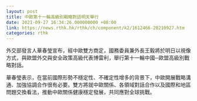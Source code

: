 ```yaml
---
layout: post
title: 中歐第十一輪高級別戰略對話明天舉行
date: 2021-09-27 16:34:26.000000000 +08:00
link: https://news.rthk.hk/rthk/ch/component/k2/1612466-20210927.htm
categories: rthk
---
```


外交部發言人華春瑩宣布，經中歐雙方商定，國務委員兼外長王毅將於明日以視像方式，與歐盟外交與安全政策高級代表博雷利，舉行第十一輪中國─歐盟高級別戰略對話。

華春瑩表示，在當前國際形勢不穩定性、不確定性增多的背景下，中歐開展戰略溝通、加強協調合作很有必要。雙方將就中歐關係、各領域對話合作以及國際和地區問題交換看法，推動中歐關係健康穩定發展，共同應對全球挑戰。
